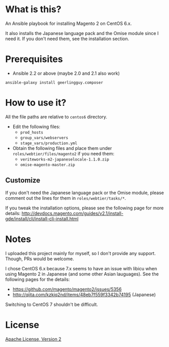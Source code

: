 # What is this?

An Ansible playbook for installing Magento 2 on CentOS 6.x.

It also installs the Japanese language pack and the Omise module since I need it. If you don't need them, see the installation section.

# Prerequisites

* Ansible 2.2 or above (maybe 2.0 and 2.1 also work)

```
ansible-galaxy install geerlingguy.composer
```

# How to use it?

All the file paths are relative to `centos6` directory.

* Edit the following files:
    * `prod_hosts`
    * `group_vars/webservers`
    * `stage_vars/production.yml`
* Obtain the following files and place them under `roles/webtier/files/magento2` if you need them:
    * `veriteworks-m2-japaneselocale-1.1.0.zip`
    * `omise-magento-master.zip`

## Customize

If you don't need the Japanese language pack or the Omise module, please comment out the lines for them in `roles/webtier/tasks/*`.

If you tweak the installation options, please see the following page for more details:
http://devdocs.magento.com/guides/v2.1/install-gde/install/cli/install-cli-install.html

# Notes

I uploaded this project mainly for myself, so I don't provide any support. Though, PRs would be welcome.

I chose CentOS 6.x because 7.x seems to have an issue with libicu when using Magento 2 in Japanese (and some other Asian lauguages). See the following pages for the details:

* https://github.com/magento/magento2/issues/5356
* http://qiita.com/kzkiq2nd/items/48eb7f559f3342b74195 (Japanese)

Switching to CentOS 7 shouldn't be difficult.

# License

[Apache License, Version 2](http://www.apache.org/licenses/LICENSE-2.0.html)
